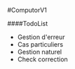 #ComputorV1

####TodoList
- Gestion d'erreur
- Cas particuliers
- Gestion naturel
- Check correction
